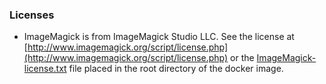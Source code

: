 ### Licenses

* ImageMagick is from ImageMagick Studio LLC. See the license at [http://www.imagemagick.org/script/license.php](http://www.imagemagick.org/script/license.php)
or the [ImageMagick-license.txt](../alfresco-transform-imagemagick-boot/src/main/resources/licenses/3rd-party/ImageMagick-license.txt)
 file placed in the root directory of the docker image.
